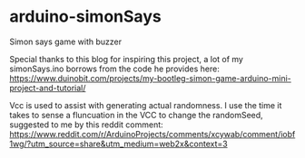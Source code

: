 # arduino-simonSays
Simon says game with buzzer



Special thanks to this blog for inspiring this project, a lot of my simonSays.ino borrows from the code he provides here: https://www.duinobit.com/projects/my-bootleg-simon-game-arduino-mini-project-and-tutorial/

Vcc is used to assist with generating actual randomness. I use the time it takes to sense a fluncuation in the VCC to change the randomSeed, suggested to me by this reddit comment: https://www.reddit.com/r/ArduinoProjects/comments/xcywab/comment/iobf1wg/?utm_source=share&utm_medium=web2x&context=3


